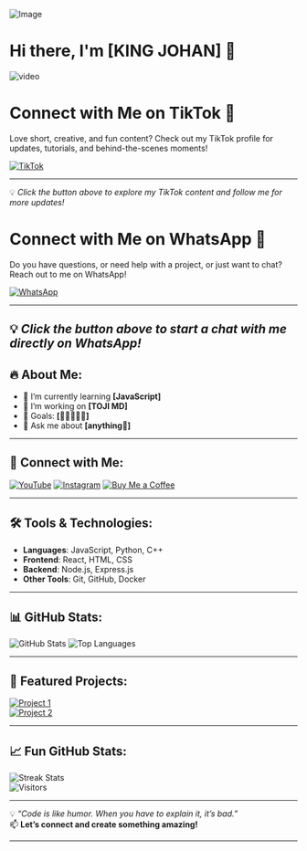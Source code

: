 ![Image](https://i.ibb.co/R9DYTSk/56b9b6719477fb0dac7f41e6014bc621.jpg)
# Hi there, I'm [KING JOHAN] 👋

![video](https://camo.githubusercontent.com/f33e4316beb5e604d78807f945eb4454165a9367ab000918c42780458be0246a/68747470733a2f2f6d656469612e74656e6f722e636f6d2f594d393164367a3369635141414141692f616e696d652e676966)



# Connect with Me on TikTok 🎥

Love short, creative, and fun content? Check out my TikTok profile for updates, tutorials, and behind-the-scenes moments!  

[![TikTok](https://img.shields.io/badge/Follow%20Me%20on%20TikTok-000000?style=for-the-badge&logo=tiktok&logoColor=white)](https://www.tiktok.com/@kingjohan975)

---

💡 *Click the button above to explore my TikTok content and follow me for more updates!*
# Connect with Me on WhatsApp 💬

Do you have questions, or need help with a project, or just want to chat? Reach out to me on WhatsApp!  

[![WhatsApp](https://img.shields.io/badge/Message%20Me%20on%20WhatsApp-25D366?style=for-the-badge&logo=whatsapp&logoColor=white)](https://wa.me/2349134457509)

---

💡 *Click the button above to start a chat with me directly on WhatsApp!*
---

## 🔥 About Me:
- 🌱 I’m currently learning **[JavaScript]**
- 🚀 I’m working on **[TOJI MD]**
- 🎯 Goals: **[🛀🛀🛀🛀🛀]**
- 💬 Ask me about **[anything🍼]**

---

## 📱 Connect with Me:
[![YouTube](https://img.shields.io/badge/YouTube-FF0000?style=for-the-badge&logo=youtube&logoColor=white)](https://youtube.com/@almightyk1ngj0han?si=H5wRODXq2PeiApPO)
[![Instagram](https://img.shields.io/badge/Instagram-E4405F?style=for-the-badge&logo=instagram&logoColor=white)](https://www.instagram.com/johanlieb34?igsh=YzljYTk1ODg3Zg==)
[![Buy Me a Coffee](https://img.shields.io/badge/Buy%20Me%20a%20Coffee-FFDD00?style=for-the-badge&logo=buy-me-a-coffee&logoColor=black)](https://buymeacoffee.com/johanlieb34)

---

## 🛠️ Tools & Technologies:
- **Languages**: JavaScript, Python, C++
- **Frontend**: React, HTML, CSS
- **Backend**: Node.js, Express.js
- **Other Tools**: Git, GitHub, Docker

---

## 📊 GitHub Stats:
![GitHub Stats](https://github-readme-stats.vercel.app/api?username=Johanlieb34&show_icons=true&theme=radical)
![Top Languages](https://github-readme-stats.vercel.app/api/top-langs/?username=Johanlieb34&layout=compact&theme=radical)

---

## 🌟 Featured Projects:
[![Project 1](https://img.shields.io/badge/Project%201-⭐️-yellow?style=for-the-badge)](https://github.com/Johanlieb34/project1)  
[![Project 2](https://img.shields.io/badge/Project%202-⭐️-yellow?style=for-the-badge)](https://github.com/Johanlieb34/project2)

---

## 📈 Fun GitHub Stats:
![Streak Stats](https://github-readme-streak-stats.herokuapp.com/?user=Johanlieb34&theme=radical)  
![Visitors](https://visitor-badge.laobi.icu/badge?page_id=Johanlieb34.Johanlieb34)

---

💡 *“Code is like humor. When you have to explain it, it’s bad.”*  
📫 **Let’s connect and create something amazing!**

---
